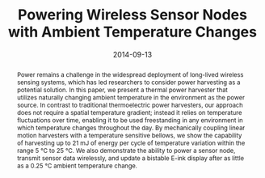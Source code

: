 ---
abstract: "Power remains a challenge in the widespread deployment of long-lived wireless\
  \ sensing systems, which has led researchers to consider power harvesting as a potential\
  \ solution. In this paper, we present a thermal power harvester that utilizes naturally\
  \ changing ambient temperature in the environment as the power source. In contrast\
  \ to traditional thermoelectric power harvesters, our approach does not require\
  \ a spatial temperature gradient; instead it relies on temperature fluctuations\
  \ over time, enabling it to be used freestanding in any environment in which temperature\
  \ changes throughout the day. By mechanically coupling linear motion harvesters\
  \ with a temperature sensitive bellows, we show the capability of harvesting up\
  \ to 21 mJ of energy per cycle of temperature variation within the range 5 \xB0\
  C to 25 \xB0C. We also demonstrate the ability to power a sensor node, transmit\
  \ sensor data wirelessly, and update a bistable E-ink display after as little as\
  \ a 0.25 \xB0C ambient temperature change."
authors:
- Chen Zhao
- Sam Yisrael
- Joshua R. Smith
- patel
award: 'Honorable Mention Award'
bibtex: |-
  @inproceedings{Zhao:2014:PWS:2632048.2632066,
   author = {Zhao, Chen and Yisrael, Sam and Smith, Joshua R. and Patel, Shwetak N.},
   title = {Powering Wireless Sensor Nodes with Ambient Temperature Changes},
   booktitle = {Proceedings of the 2014 ACM International Joint Conference on Pervasive and Ubiquitous Computing},
   series = {UbiComp '14},
   year = {2014},
   isbn = {978-1-4503-2968-2},
   location = {Seattle, Washington},
   pages = {383--387},
   numpages = {5},
   url = {http://doi.acm.org/10.1145/2632048.2632066},
   doi = {10.1145/2632048.2632066},
   acmid = {2632066},
   publisher = {ACM},
   address = {New York, NY, USA},
   keywords = {battery-free sensors, sensing, thermal energy harvesting},
  }
caption: ''
citation: |-
  Chen Zhao, Sam Yisrael, Joshua R. Smith, and Shwetak N. Patel. 2014. Powering wireless sensor nodes with ambient temperature changes.  In Proceedings of the 2014 ACM International Joint Conference on Pervasive and Ubiquitous Computing (UbiComp '14). ACM, New York, NY, USA,  383-387. DOI=http://dx.doi.org/10.1145/2632048.2632066
conference: ACM International Joint Conference on Pervasive and Ubiquitous Computing
  (UbiComp), 2014
date: '2014-09-13'
image: ''
pdf: /pdfs/powering-wireless.pdf
thumbnail: ''
title: Powering Wireless Sensor Nodes with Ambient Temperature Changes
video: ''
video_embed: ''
---